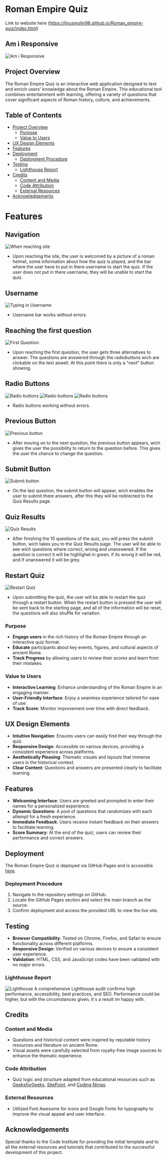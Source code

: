 # Roman Empire Quiz
Link to website here (https://linusmolin98.github.io/Roman_empire-quiz/index.html)

## Am i Responsive 
![Am i Responsive](screenshots/Am_i_resp.png)

## Project Overview
The Roman Empire Quiz is an interactive web application designed to test and enrich users' knowledge about the Roman Empire. This educational tool combines entertainment with learning, offering a variety of questions that cover significant aspects of Roman history, culture, and achievements.

## Table of Contents
- [Project Overview](#project-overview)
  - [Purpose](#purpose)
  - [Value to Users](#value-to-users)
- [UX Design Elements](#ux-design-elements)
- [Features](#features)
- [Deployment](#deployment)
  - [Deployment Procedure](#deployment-procedure)
- [Testing](#testing)
  - [Lighthouse Report](#lighthouse-report)
- [Credits](#credits)
  - [Content and Media](#content-and-media)
  - [Code Attribution](#code-attribution)
  - [External Resources](#external-resources)
- [Acknowledgements](#acknowledgements)

# Features 

## Navigation
![When reaching site](screenshots/reachingthesite.png)
- Upon reaching the site, the user is welcomed by a picture of a roman helmet, some information about how the quiz is played, and the bar where the user have to put in there username to start the quiz. If the user does not put in there username, they will be unable to start the quiz.

## Username 
![Typing in Username](screenshots/username.png)
- Username bar works without errors. 

## Reaching the first question 
![First Question](screenshots/first_question.png)
- Upon reaching the first question, the user gets three alternatives to answer. The questions are answered through the radiobuttons wich are clickable on the text aswell. At this point there is only a "next" button showing. 

## Radio Buttons 
![Radio buttons](screenshots/radio_buttons.png)
![Radio buttons](screenshots/radiobuttons2.png)
![Radio buttons](screenshots/radiobuttons3.png)
- Radio buttons working without errors. 

## Previous Button 
![Previous button](screenshots/previousbutton.png)
- After moving on to the next question, the previous button appears, wich gives the user the possibility to return to the question before. This gives the user the chance to change the question. 

## Submit Button
![Submit button](screenshots/submitbutton.png)
- On the last question, the submit button will appear, wich enables the user to submit there answers, after this they will be redirected to the Quiz Results page. 

## Quiz Results 
![Quiz Results](screenshots/Quizresults.png)
- After finishing the 10 questions of the quiz, you will press the submit button, wich takes you to the Quiz Results page. The user will be able to see wich questions where correct, wrong and unanswered. If the question is correct it will be highlighet in green, if its wrong it will be red, and if unanswered it will be grey. 

## Restart Quiz
![Restart Quiz](screenshots/restart.png)
- Upon submitting the quiz, the user will be able to restart the quiz through a restart button. When the restart button is pressed the user will be sent back to the starting page, and all of the information will be reset, the questions will also shuffle for variation. 


### Purpose
- **Engage users** in the rich history of the Roman Empire through an interactive quiz format.
- **Educate** participants about key events, figures, and cultural aspects of ancient Rome.
- **Track Progress** by allowing users to review their scores and learn from their mistakes.

### Value to Users
- **Interactive Learning**: Enhance understanding of the Roman Empire in an engaging manner.
- **User-Friendly Interface**: Enjoy a seamless experience tailored for ease of use.
- **Track Score**: Monitor improvement over time with direct feedback.

## UX Design Elements
- **Intuitive Navigation**: Ensures users can easily find their way through the quiz.
- **Responsive Design**: Accessible on various devices, providing a consistent experience across platforms.
- **Aesthetically Pleasing**: Thematic visuals and layouts that immerse users in the historical context.
- **Clear Content**: Questions and answers are presented clearly to facilitate learning.

## Features
- **Welcoming Interface**: Users are greeted and prompted to enter their names for a personalized experience.
- **Dynamic Questions**: A pool of questions that randomizes with each attempt for a fresh experience.
- **Immediate Feedback**: Users receive instant feedback on their answers to facilitate learning.
- **Score Summary**: At the end of the quiz, users can review their performance and correct answers.

## Deployment
The Roman Empire Quiz is deployed via GitHub Pages and is accessible [here](https://linusmolin98.github.io/Roman_empire-quiz/).

### Deployment Procedure
1. Navigate to the repository settings on GitHub.
2. Locate the GitHub Pages section and select the main branch as the source.
3. Confirm deployment and access the provided URL to view the live site.

## Testing
- **Browser Compatibility**: Tested on Chrome, Firefox, and Safari to ensure functionality across different platforms.
- **Responsive Design**: Verified on various devices to ensure a consistent user experience.
- **Validation**: HTML, CSS, and JavaScript codes have been validated with no major errors.

### Lighthouse Report
![Lighthouse](screenshots/lighthouse2.png)
A comprehensive Lighthouse audit confirms high performance, accessibility, best practices, and SEO. Performance could be higher, but with the circumstances given, it´s a result im happy with. 

## Credits

### Content and Media
- Questions and historical content were inspired by reputable history resources and literature on ancient Rome.
- Visual assets were carefully selected from royalty-free image sources to enhance the thematic experience.

### Code Attribution
- Quiz logic and structure adapted from educational resources such as [GeeksforGeeks](https://www.geeksforgeeks.org/how-to-create-a-simple-javascript-quiz/), [SitePoint](https://www.sitepoint.com/simple-javascript-quiz/), and [Coding Ninjas](https://www.codingninjas.com/studio/library/how-to-create-a-javascript-quiz-code).

### External Resources
- Utilized Font Awesome for icons and Google Fonts for typography to improve the visual appeal and user interface.

## Acknowledgements
Special thanks to the Code Institute for providing the initial template and to all the external resources and tutorials that contributed to the successful development of this project.
